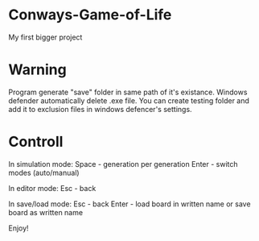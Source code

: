 # Conways-Game-of-Life
My first bigger project

# Warning
Program generate "save" folder in same path of it's existance.
Windows defender automatically delete .exe file. You can create testing folder and add it to exclusion files in windows defencer's settings.

# Controll
In simulation mode:
Space - generation per generation
Enter - switch modes (auto/manual)

In editor mode:
Esc - back

In save/load mode:
Esc - back
Enter - load board in written name or save board as written name



Enjoy!
